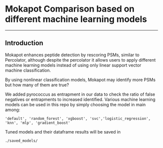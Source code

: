 # Mokapot Comparison based on different machine learning models

---

## Introduction

Mokapot enhances peptide detection by rescoring PSMs, similar to Percolator, although despite the percolator it allows users to apply different machine learning models instead of using only linear support vector machine classification. 

By using nonlinear classification models, Mokapot may identify more PSMs but how many of them are true? 

We added pyrococcus as entrapment in our data to check the ratio of false negatives or entrapments to increased identified. Various machine learning models can be used in this repo by simply choosing the model in main among:
```
'default', 'random_forest', 'xgboost', 'svc','logistic_regression', 'knn', 'mlp', 'gradient_boost'
 ```
 
 Tuned models and their dataframe results will be saved in 
```
./saved_models/
```
